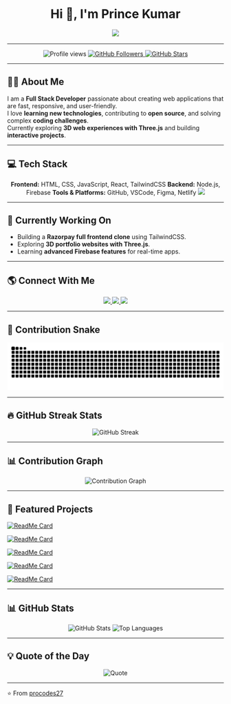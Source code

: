 <!-- Profile README for procodes27 -->

<h1 align="center">Hi 👋, I'm Prince Kumar</h1>
<p align="center">
  <img src="https://readme-typing-svg.herokuapp.com?color=00FF00&size=25&center=true&vCenter=true&width=500&lines=Hello+World!;I+am+Prince+Kumar;Welcome+to+my+GitHub+profile;Full+Stack+Developer+🚀;Open+Source+Enthusiast" />
</p>

---

<p align="center">
  <img src="https://komarev.com/ghpvc/?username=procodes27&label=Profile%20views&color=0e75b6&style=flat" alt="Profile views" />
  <a href="https://github.com/procodes27?tab=followers">
    <img src="https://img.shields.io/github/followers/procodes27?label=Followers&style=flat&color=0e75b6" alt="GitHub Followers" />
  </a>
  <a href="https://github.com/procodes27">
    <img src="https://img.shields.io/github/stars/procodes27?label=Stars&style=flat&color=0e75b6" alt="GitHub Stars" />
  </a>
</p>

---

## 👨‍💻 About Me
I am a **Full Stack Developer** passionate about creating web applications that are fast, responsive, and user-friendly.  
I love **learning new technologies**, contributing to **open source**, and solving complex **coding challenges**.  
Currently exploring **3D web experiences with Three.js** and building **interactive projects**.

---

## 💻 Tech Stack
<p align="center">
  <b>Frontend:</b> HTML, CSS, JavaScript, React, TailwindCSS  
  <b>Backend:</b> Node.js, Firebase  
  <b>Tools & Platforms:</b> GitHub, VSCode, Figma, Netlify  
  <img src="https://skillicons.dev/icons?i=html,css,js,react,tailwind,threejs,firebase,github,vscode" />
</p>

---

## 🔭 Currently Working On
- Building a **Razorpay full frontend clone** using TailwindCSS.  
- Exploring **3D portfolio websites with Three.js**.  
- Learning **advanced Firebase features** for real-time apps.

---

## 🌎 Connect With Me  
<p align="center">
  <a href="https://www.linkedin.com/in/prince-kumar-06233a28b/">
    <img src="https://skillicons.dev/icons?i=linkedin" />
  </a>
  <a href="mailto:sukheprince27@gmail.com">
    <img src="https://skillicons.dev/icons?i=gmail" />
  </a>
  <a href="https://github.com/procodes27">
    <img src="https://skillicons.dev/icons?i=github" />
  </a>
</p>

---

## 🐍 Contribution Snake
<p align="center">
  <img src="https://github.com/procodes27/procodes27/blob/output/github-contribution-grid-snake.svg" alt="Snake animation" />
</p>

---

## 🔥 GitHub Streak Stats
<p align="center">
  <img src="https://github-readme-streak-stats.herokuapp.com/?user=procodes27&theme=radical" alt="GitHub Streak" />
</p>

---

## 📊 Contribution Graph
<p align="center">
  <img src="https://github-readme-activity-graph.vercel.app/graph?username=procodes27&theme=react-dark&hide_border=true" alt="Contribution Graph" />
</p>

---

## 📂 Featured Projects  

[![ReadMe Card](https://github-readme-stats.vercel.app/api/pin/?username=procodes27&repo=the-recipe-box&theme=radical)](https://github.com/procodes27/the-recipe-box)

[![ReadMe Card](https://github-readme-stats.vercel.app/api/pin/?username=procodes27&repo=LeetCode&theme=radical)](https://github.com/procodes27/LeetCode)

[![ReadMe Card](https://github-readme-stats.vercel.app/api/pin/?username=procodes27&repo=weather-now&theme=radical)](https://github.com/procodes27/weather-now)

[![ReadMe Card](https://github-readme-stats.vercel.app/api/pin/?username=procodes27&repo=todo-app&theme=radical)](https://github.com/procodes27/todo-app)

[![ReadMe Card](https://github-readme-stats.vercel.app/api/pin/?username=procodes27&repo=GeeksforGeeks&theme=radical)](https://github.com/procodes27/GeeksforGeeks)

---

## 📊 GitHub Stats  
<p align="center">
  <img src="https://github-readme-stats.vercel.app/api?username=procodes27&show_icons=true&theme=radical" alt="GitHub Stats" />
  <img src="https://github-readme-stats.vercel.app/api/top-langs/?username=procodes27&layout=compact&theme=radical" alt="Top Languages" />
</p>

---

## 💡 Quote of the Day
<p align="center">
  <img src="https://quotes-github-readme.vercel.app/api?type=horizontal&theme=radical" alt="Quote" />
</p>

---

⭐️ From [procodes27](https://github.com/procodes27)
